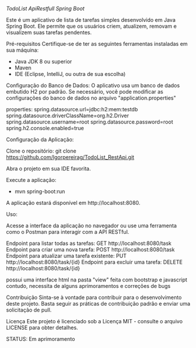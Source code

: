 *TodoList ApiRestfull Spring Boot*

Este é um aplicativo de lista de tarefas simples desenvolvido em 
Java Spring Boot. Ele permite que os usuários criem, atualizem,
 removam e visualizem suas tarefas pendentes.

Pré-requisitos
Certifique-se de ter as seguintes ferramentas instaladas em sua máquina:
- Java JDK 8 ou superior
- Maven
- IDE (Eclipse, IntelliJ, ou outra de sua escolha)

Configuração do Banco de Dados:
O aplicativo usa um banco de dados embutido H2 por padrão. Se necessário,
 você pode modificar as configurações do banco de dados no arquivo "application.properties"

properties:
spring.datasource.url=jdbc:h2:mem:testdb
spring.datasource.driverClassName=org.h2.Driver
spring.datasource.username=root
spring.datasource.password=root
spring.h2.console.enabled=true

Configuração da Aplicação:

Clone o repositório:
git clone https://github.com/Igorpereirag/TodoList_RestApi.git

Abra o projeto em sua IDE favorita.

Execute a aplicação:

- mvn spring-boot:run

A aplicação estará disponível em http://localhost:8080.

Uso:

Acesse a interface da aplicação no navegador ou use uma ferramenta 
como o Postman para interagir com a API RESTful.

Endpoint para listar todas as tarefas: GET http://localhost:8080/task
Endpoint para criar uma nova tarefa: POST http://localhost:8080/task
Endpoint para atualizar uma tarefa existente: PUT http://localhost:8080/task/{id}
Endpoint para excluir uma tarefa: DELETE http://localhost:8080/task/{id}


possui uma interface html na pasta "view" feita com bootstrap e javascript contudo, necessita de alguns aprimoramentos e correções de bugs


Contribuição
Sinta-se à vontade para contribuir para o desenvolvimento deste projeto. Basta seguir as práticas de contribuição padrão e enviar uma solicitação de pull.

Licença
Este projeto é licenciado sob a Licença MIT - consulte o arquivo LICENSE para obter detalhes.

STATUS: Em aprimoramento